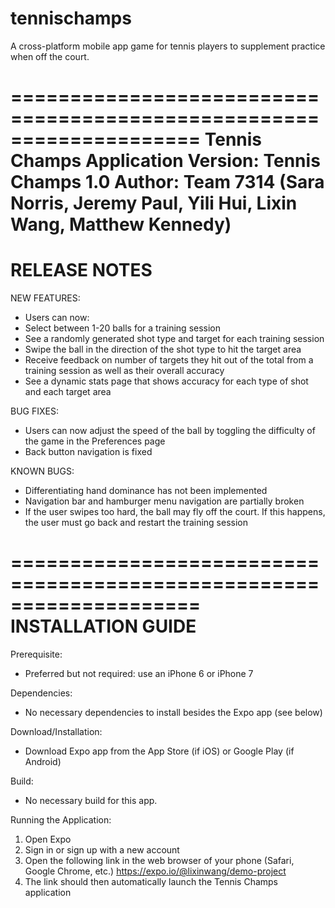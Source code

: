 # tennischamps
A cross-platform mobile app game for tennis players to supplement practice when off the court.

====================================================================
Tennis Champs Application
Version: Tennis Champs 1.0
Author: Team 7314 (Sara Norris, Jeremy Paul, Yili Hui, Lixin Wang, Matthew Kennedy)
====================================================================
RELEASE NOTES
====================================================================
NEW FEATURES:
- Users can now:
- Select between 1-20 balls for a training session
- See a randomly generated shot type and target for each training session
- Swipe the ball in the direction of the shot type to hit the target area
- Receive feedback on number of targets they hit out of the total from a training session as well as their overall accuracy
- See a dynamic stats page that shows accuracy for each type of shot and each target area

BUG FIXES:
- Users can now adjust the speed of the ball by toggling the difficulty of the game in the Preferences page
- Back button navigation is fixed

KNOWN BUGS:
- Differentiating hand dominance has not been implemented
- Navigation bar and hamburger menu navigation are partially broken
- If the user swipes too hard, the ball may fly off the court. If this happens, the user must go back and restart the training session

====================================================================
INSTALLATION GUIDE
====================================================================
Prerequisite:  
- Preferred but not required: use an iPhone 6 or iPhone 7

Dependencies:
- No necessary dependencies to install besides the Expo app (see below)

Download/Installation:
- Download Expo app from the App Store (if iOS) or Google Play (if Android)

Build:
- No necessary build for this app.

Running the Application:
1. Open Expo
2. Sign in or sign up with a new account
3. Open the following link in the web browser of your phone (Safari, Google Chrome, etc.)
    https://expo.io/@lixinwang/demo-project
4. The link should then automatically launch the Tennis Champs application
